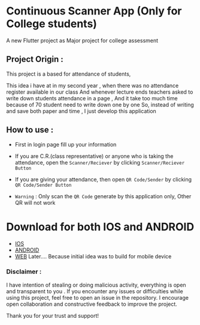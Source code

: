 # Continuous Scanner App (Only for College students)

A new Flutter project as Major project for college assessment 

## Project Origin :

This project is a based for attendance of students, 

This idea i have at in my second year , when there was no attendance register available in our class 
And whenever lecture ends teachers asked to write down students attendance in a page ,
And it take too much time because of 70 student need to write down one by one 
So, instead of writing and save both paper and time , I just develop this application 

## How to use :
 - First in login page fill up your information
 - If you are C.R.(class representative) or anyone who is taking the  attendance, open the `Scanner/Reciever` by      clicking `Scanner/Reciever Button`
 - If you are giving your attendance, then open `QR Code/Sender` by clicking `QR Code/Sender Button`

 - `Warning` : Only scan the `QR Code` generate by this application only, Other QR will not work 

# Download for both IOS and ANDROID 

 - [IOS](https://github.com/madhav2348/scanner_shareapp/actions/runs/10907529094/artifacts/1943836671)
 - [ANDROID](https://github.com/madhav2348/scanner_shareapp/actions/runs/10908204447/artifacts/1944052887)
 - [WEB]() Later.... Because initial idea was to build for mobile device 

### Disclaimer : 

I have intention of stealing or doing malicious activity, everything is open and transparent to you . If you encounter any issues or difficulties while using this project, feel free to open an issue in the repository. I encourage open collaboration and constructive feedback to improve the project.


Thank you for your trust and support!
